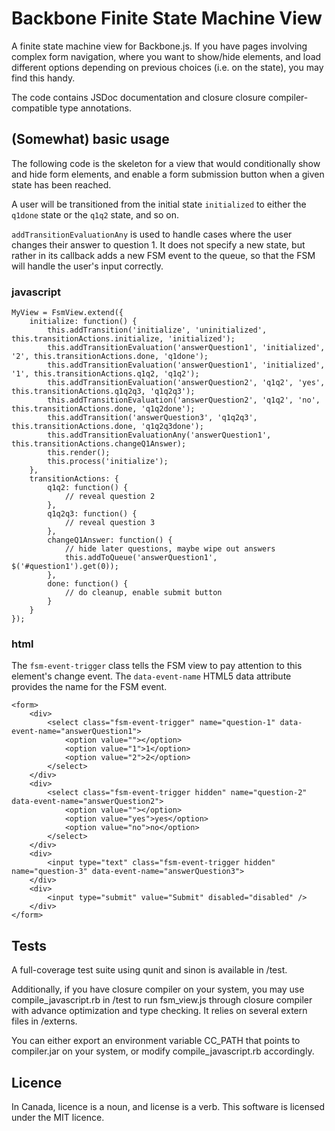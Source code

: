 # Backbone Finite State Machine View

A finite state machine view for Backbone.js. If you have pages involving
complex form navigation, where you want to show/hide elements, and load
different options depending on previous choices (i.e. on the state), you
may find this handy.

The code contains JSDoc documentation and closure closure
compiler-compatible type annotations.

## (Somewhat) basic usage

The following code is the skeleton for a view that would conditionally show and hide form elements, and enable a form submission button when a given state has been reached. 

A user will be transitioned from the initial state `initialized` to either the `q1done` state or the `q1q2` state, and so on. 

`addTransitionEvaluationAny` is used to handle cases where the user changes their answer to question 1. It does not specify a new state, but rather in its callback adds a new FSM event to the queue, so that the FSM will handle the user's input correctly.

### javascript

	MyView = FsmView.extend({
		initialize: function() {
			this.addTransition('initialize', 'uninitialized', this.transitionActions.initialize, 'initialized');
			this.addTransitionEvaluation('answerQuestion1', 'initialized', '2', this.transitionActions.done, 'q1done');
			this.addTransitionEvaluation('answerQuestion1', 'initialized', '1', this.transitionActions.q1q2, 'q1q2');
			this.addTransitionEvaluation('answerQuestion2', 'q1q2', 'yes', this.transitionActions.q1q2q3, 'q1q2q3');
			this.addTransitionEvaluation('answerQuestion2', 'q1q2', 'no', this.transitionActions.done, 'q1q2done');
			this.addTransition('answerQuestion3', 'q1q2q3', this.transitionActions.done, 'q1q2q3done');
			this.addTransitionEvaluationAny('answerQuestion1', this.transitionActions.changeQ1Answer);
			this.render();
			this.process('initialize');
		},
		transitionActions: {
			q1q2: function() {
				// reveal question 2
			},
			q1q2q3: function() {
				// reveal question 3
			},
			changeQ1Answer: function() {
				// hide later questions, maybe wipe out answers
				this.addToQueue('answerQuestion1', $('#question1').get(0));
			},
			done: function() {
				// do cleanup, enable submit button
			}
		}
	});

### html

The `fsm-event-trigger` class tells the FSM view to pay attention to this element's change event. The `data-event-name` HTML5 data attribute provides the name for the FSM event.

	<form>
		<div>
			<select class="fsm-event-trigger" name="question-1" data-event-name="answerQuestion1">
				<option value=""></option>
				<option value="1">1</option>
				<option value="2">2</option>
			</select>
		</div>
		<div>
			<select class="fsm-event-trigger hidden" name="question-2" data-event-name="answerQuestion2">
				<option value=""></option>
				<option value="yes">yes</option>
				<option value="no">no</option>
			</select>
		</div>
		<div>
			<input type="text" class="fsm-event-trigger hidden" name="question-3" data-event-name="answerQuestion3">
		</div>
		<div>
			<input type="submit" value="Submit" disabled="disabled" />
		</div>
	</form>
		

## Tests

A full-coverage test suite using qunit and sinon is available in /test.

Additionally, if you have closure compiler on your system, you may use
compile\_javascript.rb in /test to run fsm\_view.js through closure
compiler with advance optimization and type checking. It relies on
several extern files in /externs.

You can either export an environment variable CC\_PATH that points to
compiler.jar on your system, or modify compile\_javascript.rb
accordingly.

## Licence

In Canada, licence is a noun, and license is a verb. This software is
licensed under the MIT licence.

